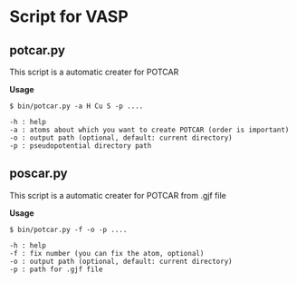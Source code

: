 # Script for VASP

## potcar.py
This script is a automatic creater for POTCAR

**Usage**
```
$ bin/potcar.py -a H Cu S -p ....

-h : help
-a : atoms about which you want to create POTCAR (order is important) 
-o : output path (optional, default: current directory)
-p : pseudopotential directory path
```

## poscar.py
This script is a automatic creater for POTCAR from .gjf file  

**Usage**
```
$ bin/potcar.py -f -o -p ....

-h : help
-f : fix number (you can fix the atom, optional)
-o : output path (optional, default: current directory)
-p : path for .gjf file
```